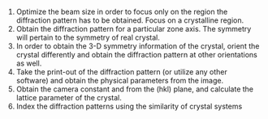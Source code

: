 
1. Optimize the beam size in order to focus only on the region the diffraction pattern has to be obtained. Focus on a crystalline region.<br>
2. Obtain the diffraction pattern for a particular zone axis. The symmetry will pertain to the symmetry of real crystal.<br>
3. In order to obtain the 3-D symmetry information of the crystal, orient the crystal differently and obtain the diffraction pattern at other orientations as well.<br> 
4. Take the print-out of the diffraction pattern (or utilize any other software) and obtain the physical parameters from the image.<br>
5. Obtain the camera constant and from the (hkl) plane, and calculate the lattice parameter of the crystal.<br>
6. Index the diffraction patterns using the similarity of crystal systems
